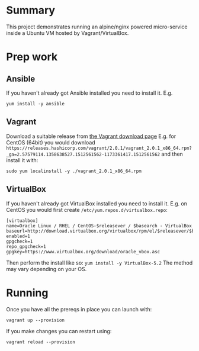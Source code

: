 # Summary
This project demonstrates running an alpine/nginx powered micro-service
inside a Ubuntu VM hosted by Vagrant/VirtualBox.

# Prep work

## Ansible
If you haven't already got Ansible installed you need to install it.
E.g.
```
yum install -y ansible
```

## Vagrant
Download a suitable release from [the Vagrant download page](https://www.vagrantup.com/downloads.html)
E.g. for CentOS (64bit) you would download `https://releases.hashicorp.com/vagrant/2.0.1/vagrant_2.0.1_x86_64.rpm?_ga=2.57579114.1358638527.1512561562-1173361417.1512561562`
and then install it with:
```
sudo yum localinstall -y ./vagrant_2.0.1_x86_64.rpm
```

## VirtualBox
If you haven't already got VirtualBox installed you need to install it.
E.g. on CentOS you would first create `/etc/yum.repos.d/virtualbox.repo`:
```
[virtualbox]
name=Oracle Linux / RHEL / CentOS-$releasever / $basearch - VirtualBox
baseurl=http://download.virtualbox.org/virtualbox/rpm/el/$releasever/$basearch
enabled=1
gpgcheck=1
repo_gpgcheck=1
gpgkey=https://www.virtualbox.org/download/oracle_vbox.asc
```

Then perform the install like so: `yum install -y VirtualBox-5.2`
The method may vary depending on your OS.

# Running
Once you have all the prereqs in place you can launch with:
```
vagrant up --provision
```
If you make changes you can restart using:
```
vagrant reload --provision
```
